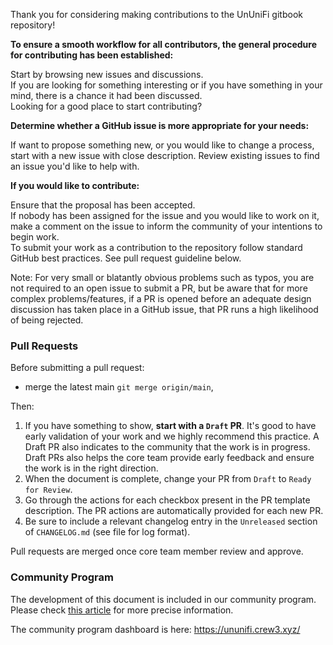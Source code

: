 Thank you for considering making contributions to the UnUniFi gitbook repository!

**To ensure a smooth workflow for all contributors, the general procedure for contributing has been established:**

Start by browsing new issues and discussions.  
If you are looking for something interesting or if you have something in your mind, there is a chance it had been discussed.  
Looking for a good place to start contributing?

**Determine whether a GitHub issue is more appropriate for your needs:**

If want to propose something new, or you would like to change a process, start with a new issue with close description.
Review existing issues to find an issue you'd like to help with.

**If you would like to contribute:**

Ensure that the proposal has been accepted.  
If nobody has been assigned for the issue and you would like to work on it, make a comment on the issue to inform the community of your intentions to begin work.  
To submit your work as a contribution to the repository follow standard GitHub best practices. See pull request guideline below.

Note: For very small or blatantly obvious problems such as typos, you are not required to an open issue to submit a PR, but be aware that for more complex problems/features, if a PR is opened before an adequate design discussion has taken place in a GitHub issue, that PR runs a high likelihood of being rejected.

### Pull Requests

Before submitting a pull request:

- merge the latest main `git merge origin/main`,

Then:

1. If you have something to show, **start with a `Draft` PR**. It's good to have early validation of your work and we highly recommend this practice. A Draft PR also indicates to the community that the work is in progress.
   Draft PRs also helps the core team provide early feedback and ensure the work is in the right direction.
2. When the document is complete, change your PR from `Draft` to `Ready for Review`.
3. Go through the actions for each checkbox present in the PR template description. The PR actions are automatically provided for each new PR.
4. Be sure to include a relevant changelog entry in the `Unreleased` section of `CHANGELOG.md` (see file for log format).

Pull requests are merged once core team member review and approve.

### Community Program

The development of this document is included in our community program.  
Please check [this article](https://medium.com/@ununifi/ununifi-community-program-ambassador-program-e0d3cfc3573e) for more precise information.

The community program dashboard is here: https://ununifi.crew3.xyz/
